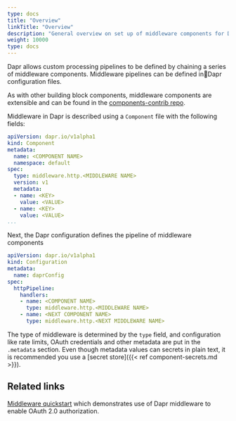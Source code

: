 ```yaml
---
type: docs
title: "Overview"
linkTitle: "Overview"
description: "General overview on set up of middleware components for Dapr"
weight: 10000
type: docs
---
```


Dapr allows custom processing pipelines to be defined by chaining a series of middleware components. Middleware pipelines can be defined inDapr configuration files.

As with other building block components, middleware components are extensible and can be found in the [components-contrib repo](https://github.com/dapr/components-contrib).

Middleware in Dapr is described using a `Component` file with the following fields:

```yaml
apiVersion: dapr.io/v1alpha1
kind: Component
metadata:
  name: <COMPONENT NAME>
  namespace: default
spec:
  type: middleware.http.<MIDDLEWARE NAME>
  version: v1
  metadata:
  - name: <KEY>
    value: <VALUE>
  - name: <KEY>
    value: <VALUE>
...
```

Next, the Dapr configuration defines the pipeline of middleware components

```yaml
apiVersion: dapr.io/v1alpha1
kind: Configuration
metadata:
  name: daprConfig
spec:
  httpPipeline:
    handlers:
    - name: <COMPONENT NAME>
      type: middleware.http.<MIDDLEWARE NAME>
    - name: <NEXT COMPONENT NAME>
      type: middleware.http.<NEXT MIDDLEWARE NAME>
```

The type of middleware is determined by the `type` field, and configuration like rate limits, OAuth credentials and other metadata are put in the `.metadata` section.
Even though metadata values can secrets in plain text, it is recommended you use a [secret store]({{< ref component-secrets.md >}}).

## Related links

[Middleware quickstart](https://github.com/dapr/quickstarts/tree/master/middleware) which demonstrates use of Dapr middleware to enable OAuth 2.0 authorization.